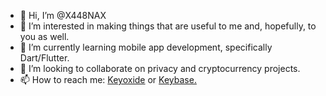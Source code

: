 - 👋 Hi, I’m @X448NAX
- 👀 I’m interested in making things that are useful to me and, hopefully, to you as well.
- 🌱 I’m currently learning mobile app development, specifically Dart/Flutter.
- 💞️ I’m looking to collaborate on privacy and cryptocurrency projects.
- 📫 How to reach me: [Keyoxide](https://keyoxide.org/wkd/X448NAX%40xanny.family) or [Keybase.](https://keybase.io/thexanman)

<!---
X448NAX/X448NAX is a ✨ special ✨ repository because its `README.md` (this file) appears on your GitHub profile.
You can click the Preview link to take a look at your changes.
--->
